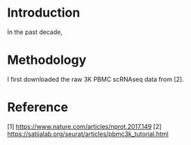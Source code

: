 # Introduction
In the past decade,

# Methodology
I first downloaded the raw 3K PBMC scRNAseq data from [2].

# Reference
[1] https://www.nature.com/articles/nprot.2017.149
[2] https://satijalab.org/seurat/articles/pbmc3k_tutorial.html
